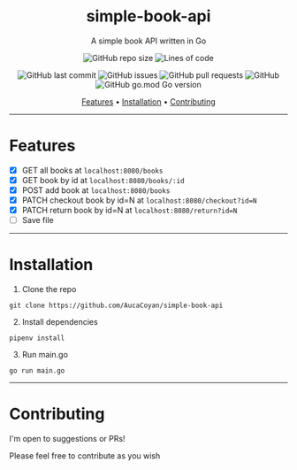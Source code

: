 <div align="center">

# simple-book-api

A simple book API written in Go

![GitHub repo size](https://img.shields.io/github/repo-size/AucaCoyan/simple-book-api)
![Lines of code](https://img.shields.io/tokei/lines/github/AucaCoyan/simple-book-api)

![GitHub last commit](https://img.shields.io/github/last-commit/AucaCoyan/simple-book-api)
![GitHub issues](https://img.shields.io/github/issues/AucaCoyan/simple-book-api)
![GitHub pull requests](https://img.shields.io/github/issues-pr/AucaCoyan/simple-book-api)
![GitHub](https://img.shields.io/github/license/AucaCoyan/simple-book-api)
![GitHub go.mod Go version](https://img.shields.io/github/go-mod/go-version/AucaCoyan/simple-book-api)

<!-- template badges
-->

[Features](#features) •
[Installation](#installation) •
[Contributing](#contributing)

</div>

---

# Features

- [x] GET all books at `localhost:8080/books`
- [x] GET book by id at `localhost:8080/books/:id`
- [x] POST add book at `localhost:8080/books`
- [x] PATCH checkout book by id=N at `localhost:8080/checkout?id=N`
- [x] PATCH return book by id=N at `localhost:8080/return?id=N`
- [ ] Save file

---

# Installation

1. Clone the repo

```
git clone https://github.com/AucaCoyan/simple-book-api
```

2. Install dependencies

```
pipenv install
```

3. Run main.go

```
go run main.go
```

---

# Contributing

I'm open to suggestions or PRs!

Please feel free to contribute as you wish

<!--- template

# Section 1

Text lore ipsum It is a long established fact that a reader will be distracted by the readable content of a page when looking at its layout. The point of using Lorem Ipsum is that it has a more-or-less normal distribution of letters, as opposed to using 'Content here, content here', making it look like readable English. Many desktop publishing packages and web page editors now use Lorem Ipsum as their default model text, and a search for 'lorem ipsum' will uncover many web sites still in their infancy. Various versions have evolved over the years, sometimes by accident, sometimes on purpose (injected humour and the like).

It is a long established fact that a reader will be distracted by the readable content of a page when looking at its layout. The point of using Lorem Ipsum is that it has a more-or-less normal distribution of letters, as opposed to using 'Content here, content here', making it look like readable English. Many desktop publishing packages and web page editors now use Lorem Ipsum as their default model text, and a search for 'lorem ipsum' will uncover many web sites still in their infancy. Various versions have evolved over the years, sometimes by accident, sometimes on purpose (injected humour and the like).

It is a long established fact that a reader will be distracted by the readable content of a page when looking at its layout. The point of using Lorem Ipsum is that it has a more-or-less normal distribution of letters, as opposed to using 'Content here, content here', making it look like readable English. Many desktop publishing packages and web page editors now use Lorem Ipsum as their default model text, and a search for 'lorem ipsum' will uncover many web sites still in their infancy. Various versions have evolved over the years, sometimes by accident, sometimes on purpose (injected humour and the like).

---

# Installation

It is a long established fact that a reader will be distracted by the readable content of a page when looking at its layout. The point of using Lorem Ipsum is that it has a more-or-less normal distribution of letters, as opposed to using 'Content here, content here', making it look like readable English. Many desktop publishing packages and web page editors now use Lorem Ipsum as their default model text, and a search for 'lorem ipsum' will uncover many web sites still in their infancy. Various versions have evolved over the years, sometimes by accident, sometimes on purpose (injected humour and the like).

It is a long established fact that a reader will be distracted by the readable content of a page when looking at its layout. The point of using Lorem Ipsum is that it has a more-or-less normal distribution of letters, as opposed to using 'Content here, content here', making it look like readable English. Many desktop publishing packages and web page editors now use Lorem Ipsum as their default model text, and a search for 'lorem ipsum' will uncover many web sites still in their infancy. Various versions have evolved over the years, sometimes by accident, sometimes on purpose (injected humour and the like).

---

# Configuration

It is a long established fact that a reader will be distracted by the readable content of a page when looking at its layout. The point of using Lorem Ipsum is that it has a more-or-less normal distribution of letters, as opposed to using 'Content here, content here', making it look like readable English. Many desktop publishing packages and web page editors now use Lorem Ipsum as their default model text, and a search for 'lorem ipsum' will uncover many web sites still in their infancy. Various versions have evolved over the years, sometimes by accident, sometimes on purpose (injected humour and the like).

It is a long established fact that a reader will be distracted by the readable content of a page when looking at its layout. The point of using Lorem Ipsum is that it has a more-or-less normal distribution of letters, as opposed to using 'Content here, content here', making it look like readable English. Many desktop publishing packages and web page editors now use Lorem Ipsum as their default model text, and a search for 'lorem ipsum' will uncover many web sites still in their infancy. Various versions have evolved over the years, sometimes by accident, sometimes on purpose (injected humour and the like).

---

# Contributing

I'm open to suggestions or PRs!
Please feel free to contribute as you wish

<details>
<summary>Linux (tree 1)</summary>

To install zoxide, run this command in your terminal:

```sh
curl -sS https://webinstall.dev/zoxide | bash
```

Alternatively, you can use a package manager:

| Distribution  | Repository            | Instructions             |
| ------------- | --------------------- | ------------------------ |
| Ubuntu 21.04+ | [Ubuntu Packages]     | `apt install zoxide`     |
| Void Linux    | [Void Linux Packages] | `xbps-install -S zoxide` |

</details>

<details>
<summary>macOS (tree 2)</summary>

To install zoxide, use a package manager:

| Repository | Instructions          |
| ---------- | --------------------- |
| [Homebrew] | `brew install zoxide` |
| [MacPorts] | `port install zoxide` |

</details>

<details>
<summary>Windows (tree 3)</summary>

To install zoxide, run this command in your command prompt:

```sh
curl.exe -A "MS" https://webinstall.dev/zoxide | powershell
```

Alternatively, you can use a package manager:

| Repository      | Instructions                    |
| --------------- | ------------------------------- |
| **[crates.io]** | `cargo install zoxide --locked` |
| [Chocolatey]    | `choco install zoxide`          |

</details>

--->
